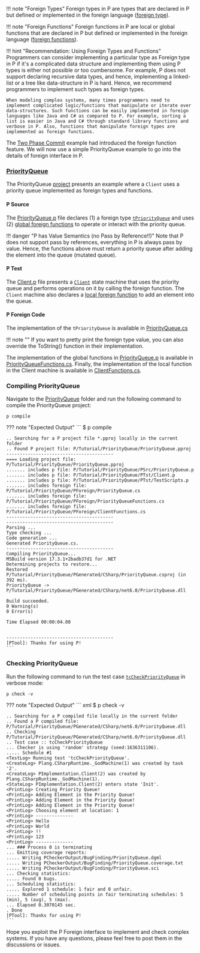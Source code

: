 
!!! note "Foreign Types"
    Foreign types in P are types that are declared in P but defined or implemented in the foreign language ([foreign type](datatypes.md#foreign)).

!!! note "Foreign Functions"
    Foreign functions in P are local or global functions that are declared in P but defined or implemented in the foreign language ([foreign functions](functions.md#foreign-functions)).


!!! hint "Recommendation: Using Foreign Types and Functions"
    Programmers can consider implementing a particular type as Foreign type in P if it's a complicated data structure and implementing them using P types is either not possible or too cumbersome. For example, P does not support declaring recursive data types, and hence, implementing a linked-list or a tree like data-structure in P is hard. Hence, we recommend programmers to implement such types as foreign types.

    When modeling complex systems, many times programmers need to implement complicated logic/functions that manipulate or iterate over data-structures. Such functions can be easily implemented in foreign languages like Java and C# as compared to P. For example, sorting a list is easier in Java and C# through standard library functions and verbose in P. Also, functions that manipulate foreign types are implemented as foreign functions.   

The [Two Phase Commit](../tutorial/twophasecommit.md) example had introduced the foreign function feature. We will now use a simple PriorityQueue example to go into the details of foreign interface in P.



### [PriorityQueue](https://github.com/p-org/P/tree/master/Tutorial/PriorityQueue)

The PriorityQueue [project](https://github.com/p-org/P/blob/master/Tutorial/PriorityQueue/PriorityQueue.pproj) presents an example where a `Client` uses a priority queue implemented as foreign types and functions.

#### P Source

The [PriorityQueue.p](https://github.com/p-org/P/blob/master/Tutorial/PriorityQueue/PSrc/PriorityQueue.p) file declares (1) a foreign type [`tPriorityQueue`](https://github.com/p-org/P/blob/master/Tutorial/PriorityQueue/PSrc/PriorityQueue.p#L2) and uses (2) [global foreign functions](https://github.com/p-org/P/blob/master/Tutorial/PriorityQueue/PSrc/PriorityQueue.p#L7-L22) to operate or interact with the priority queue.

!!! danger "P has Value Semantics (no Pass by Reference!!)"
    Note that P does not support pass by references, everything in P is always pass by value. Hence, the functions above must return a priority queue after adding the element into the queue (mutated queue).



#### P Test

The [Client.p](https://github.com/p-org/P/blob/master/Tutorial/PriorityQueue/PTst/Client.p) file presents a [`Client`](https://github.com/p-org/P/blob/master/Tutorial/PriorityQueue/PTst/Client.p#L5) state machine that uses the priority queue and performs operations on it by calling the foreign function. The `Client` machine also declares a [local foreign function](https://github.com/p-org/P/blob/master/Tutorial/PriorityQueue/PTst/Client.p#L46-L47) to add an element into the queue.

#### P Foreign Code

The implementation of the `tPriorityQueue` is available in [PriorityQueue.cs](https://github.com/p-org/P/blob/master/Tutorial/PriorityQueue/PForeign/PriorityQueue.cs)

!!! note ""
    If you want to pretty print the foreign type value, you can also override the ToString() function in their implementation.

The implementation of the global functions in [PriorityQueue.p](https://github.com/p-org/P/blob/master/Tutorial/PriorityQueue/PSrc/PriorityQueue.p) is available in [PriorityQueueFunctions.cs](https://github.com/p-org/P/blob/master/Tutorial/PriorityQueue/PForeign/PriorityQueueFunctions.cs).
Finally, the implementation of the local function in the Client machine is available in [ClientFunctions.cs](https://github.com/p-org/P/blob/master/Tutorial/PriorityQueue/PForeign/ClientFunctions.cs).

### Compiling PriorityQueue

Navigate to the [PriorityQueue](https://github.com/p-org/P/tree/master/Tutorial/PriorityQueue) folder and run the following command to compile the PriorityQueue project:

```shell
p compile
```

??? note "Expected Output"
    ```
    $ p compile

    .. Searching for a P project file *.pproj locally in the current folder
    .. Found P project file: P/Tutorial/PriorityQueue/PriorityQueue.pproj
    ----------------------------------------
    ==== Loading project file: P/Tutorial/PriorityQueue/PriorityQueue.pproj
    ....... includes p file: P/Tutorial/PriorityQueue/PSrc/PriorityQueue.p
    ....... includes p file: P/Tutorial/PriorityQueue/PTst/Client.p
    ....... includes p file: P/Tutorial/PriorityQueue/PTst/TestScripts.p
    ....... includes foreign file: P/Tutorial/PriorityQueue/PForeign/PriorityQueue.cs
    ....... includes foreign file: P/Tutorial/PriorityQueue/PForeign/PriorityQueueFunctions.cs
    ....... includes foreign file: P/Tutorial/PriorityQueue/PForeign/ClientFunctions.cs
    ----------------------------------------
    ----------------------------------------
    Parsing ...
    Type checking ...
    Code generation ...
    Generated PriorityQueue.cs.
    ----------------------------------------
    Compiling PriorityQueue...
    MSBuild version 17.3.1+2badb37d1 for .NET
    Determining projects to restore...
    Restored P/Tutorial/PriorityQueue/PGenerated/CSharp/PriorityQueue.csproj (in 392 ms).
    PriorityQueue -> P/Tutorial/PriorityQueue/PGenerated/CSharp/net6.0/PriorityQueue.dll
    
    Build succeeded.
    0 Warning(s)
    0 Error(s)
    
    Time Elapsed 00:00:04.08
    
    
    ----------------------------------------
    [PTool]: Thanks for using P!
    ```

### Checking PriorityQueue

Run the following command to run the test case [`tcCheckPriorityQueue`](https://github.com/p-org/P/blob/master/Tutorial/PriorityQueue/PTst/TestScripts.p#L2) in verbose mode:

```shell
p check -v
```

??? note "Expected Output"
    ``` xml
    $ p check -v

    .. Searching for a P compiled file locally in the current folder
    .. Found a P compiled file: P/Tutorial/PriorityQueue/PGenerated/CSharp/net6.0/PriorityQueue.dll
    .. Checking P/Tutorial/PriorityQueue/PGenerated/CSharp/net6.0/PriorityQueue.dll
    .. Test case :: tcCheckPriorityQueue
    ... Checker is using 'random' strategy (seed:1636311106).
    ..... Schedule #1
    <TestLog> Running test 'tcCheckPriorityQueue'.
    <CreateLog> Plang.CSharpRuntime._GodMachine(1) was created by task '2'.
    <CreateLog> PImplementation.Client(2) was created by Plang.CSharpRuntime._GodMachine(1).
    <StateLog> PImplementation.Client(2) enters state 'Init'.
    <PrintLog> Creating Priority Queue!
    <PrintLog> Adding Element in the Priority Queue!
    <PrintLog> Adding Element in the Priority Queue!
    <PrintLog> Adding Element in the Priority Queue!
    <PrintLog> Choosing element at location: 1
    <PrintLog> --------------
    <PrintLog> Hello
    <PrintLog> World
    <PrintLog> !!
    <PrintLog> 123
    <PrintLog> --------------
    ... ### Process 0 is terminating
    ... Emitting coverage reports:
    ..... Writing PCheckerOutput/BugFinding/PriorityQueue.dgml
    ..... Writing PCheckerOutput/BugFinding/PriorityQueue.coverage.txt
    ..... Writing PCheckerOutput/BugFinding/PriorityQueue.sci
    ... Checking statistics:
    ..... Found 0 bugs.
    ... Scheduling statistics:
    ..... Explored 1 schedule: 1 fair and 0 unfair.
    ..... Number of scheduling points in fair terminating schedules: 5 (min), 5 (avg), 5 (max).
    ... Elapsed 0.3070145 sec.
    . Done
    [PTool]: Thanks for using P!
    ```

Hope you exploit the P Foreign interface to implement and check complex systems. If you have any questions, please feel free to post them in the discussions or issues.
